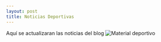 ```yaml
---
layout: post
title: Noticias Deportivas
---
```


Aquí se actualizaran las noticias del blog
<img src="https://www.comunidad.madrid/sites/default/files/styles/block_teaser_image_horizontal/public/img/objetos/material-deportivo.jpg?itok=DSbY7CQS&c=7f2d36aac05c116207d554eed6120fc4" alt="Material deportivo">


